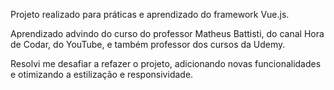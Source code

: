 Projeto realizado para práticas e aprendizado do framework Vue.js.

Aprendizado advindo do curso do professor Matheus Battisti, do canal Hora de Codar, do YouTube, e também professor dos cursos da Udemy.

Resolvi me desafiar a refazer o projeto, adicionando novas funcionalidades e otimizando a estilização e responsividade.
